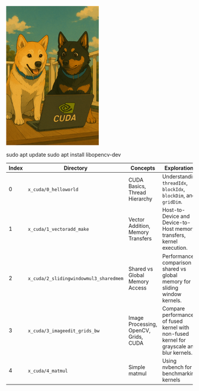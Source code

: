<img src="assets/lokiandthor_cuda.png" width="250" alt="Description">

sudo apt update
sudo apt install libopencv-dev


| Index | Directory                          | Concepts                          | Explorations                                                                 |
|-------|------------------------------------|------------------------------------|------------------------------------------------------------------------------|
| 0     | `x_cuda/0_helloworld`             | CUDA Basics, Thread Hierarchy     | Understanding `threadIdx`, `blockIdx`, `blockDim`, and `gridDim`.            |
| 1     | `x_cuda/1_vectoradd_make`         | Vector Addition, Memory Transfers | Host-to-Device and Device-to-Host memory transfers, kernel execution.        |
| 2     | `x_cuda/2_slidingwindowmul3_sharedmem` | Shared vs Global Memory Access    | Performance comparison of shared vs global memory for sliding window kernels.|
| 3     | `x_cuda/3_imageedit_grids_bw`     | Image Processing, OpenCV, Grids, CUDA    | Compare performance of fused kernel with non-fused kernel for grayscale and blur kernels.               |
|4      | `x_cuda/4_matmul`                  | Simple matmul                          | Using nvbench for benchmarking kernels |   
